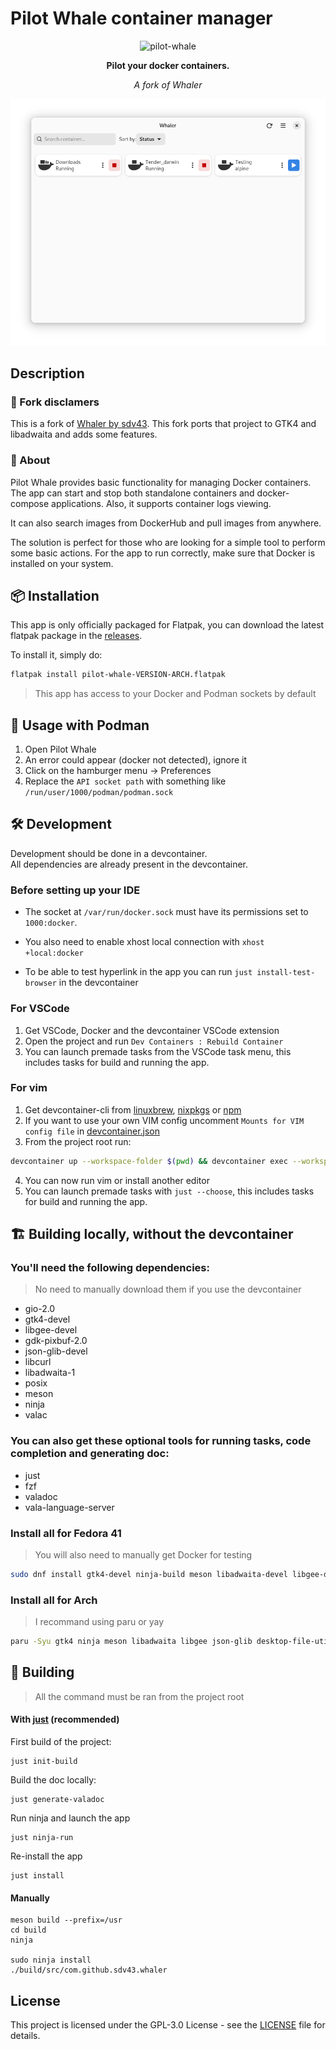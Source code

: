 # Pilot Whale container manager

<div align="center">
 <img src="data/images/logo/64.png" alt="pilot-whale"/>
 <p><b>Pilot your docker containers.</b></p>
 <p><i>A fork of Whaler</i></p>
</div>


![List of Docker containers](data/images/screenshots/screenshot-1.png?raw=true)

## Description

### 👥 Fork disclamers

This is a fork of [Whaler by sdv43](https://github.com/sdv43/whaler). This fork ports that project to GTK4 and libadwaita and adds some features.

### 💫 About

Pilot Whale provides basic functionality for managing Docker containers. The app can start and stop both standalone containers and docker-compose applications. Also, it supports container logs viewing.

It can also search images from DockerHub and pull images from anywhere.

The solution is perfect for those who are looking for a simple tool to perform some basic actions. For the app to run correctly, make sure that Docker is installed on your system.

## 📦 Installation

This app is only officially packaged for Flatpak, you can download the latest flatpak package in the [releases](https://github.com/jumpyvi/pilot-whale/releases).

To install it, simply do:

```bash
flatpak install pilot-whale-VERSION-ARCH.flatpak
```

> This app has access to your Docker and Podman sockets by default

## 🚢 Usage with Podman

1. Open Pilot Whale
2. An error could appear (docker not detected), ignore it
3. Click on the hamburger menu -> Preferences
4. Replace the `API socket path` with something like `/run/user/1000/podman/podman.sock`

## 🛠️ Development

Development should be done in a devcontainer. <br>
All dependencies are already present in the devcontainer.


### Before setting up your IDE
* The socket at ``/var/run/docker.sock`` must have its permissions set to ``1000:docker``.

* You also need to enable xhost local connection with ``xhost +local:docker``

* To be able to test hyperlink in the app you can run ``just install-test-browser`` in the devcontainer

### For VSCode
1. Get VSCode, Docker and the devcontainer VSCode extension
2. Open the project and run ``Dev Containers : Rebuild Container``
3. You can launch premade tasks from the VSCode task menu, this includes tasks for build and running the app.

### For vim
1. Get devcontainer-cli from [linuxbrew](), [nixpkgs](https://search.nixos.org/packages?channel=24.11&show=devcontainer&from=0&size=50&sort=relevance&type=packages&query=devcontainer) or [npm](https://github.com/devcontainers/cli?tab=readme-ov-file#npm-install)
2. If you want to use your own VIM config uncomment ``Mounts for VIM config file`` in [devcontainer.json](.devcontainer/devcontainer.json)
3. From the project root run:
```bash
devcontainer up --workspace-folder $(pwd) && devcontainer exec --workspace-folder $(pwd) bash
```
4. You can now run vim or install another editor
5. You can launch premade tasks with ``just --choose``, this includes tasks for build and running the app.



## 🏗️ Building locally, without the devcontainer

### You'll need the following dependencies:
> No need to manually download them if you use the devcontainer

* gio-2.0
* gtk4-devel
* libgee-devel
* gdk-pixbuf-2.0
* json-glib-devel
* libcurl
* libadwaita-1
* posix
* meson
* ninja
* valac

### You can also get these optional tools for running tasks, code completion and generating doc:

* just
* fzf
* valadoc
* vala-language-server

### Install all for Fedora 41
> You will also need to manually get Docker for testing

```bash
sudo dnf install gtk4-devel ninja-build meson libadwaita-devel libgee-devel json-glib-devel desktop-file-utils libcurl-devel vala vala-language-server valadoc graphviz libglvnd just fzf
```

### Install all for Arch

> I recommand using paru or yay

```bash
paru -Syu gtk4 ninja meson libadwaita libgee json-glib desktop-file-utils curl libglvnd vala-language-server vala docker just fzf
```

## 🔨 Building
> All the command must be ran from the project root

#### With [just](https://github.com/casey/just) (recommended)

First build of the project:
```
just init-build
```

Build the doc locally:
```
just generate-valadoc
```

Run ninja and launch the app
```
just ninja-run
```

Re-install the app
```
just install
```


#### Manually

```
meson build --prefix=/usr
cd build
ninja

sudo ninja install
./build/src/com.github.sdv43.whaler
```

## License
This project is licensed under the GPL-3.0 License - see the [LICENSE](LICENSE) file for details.
